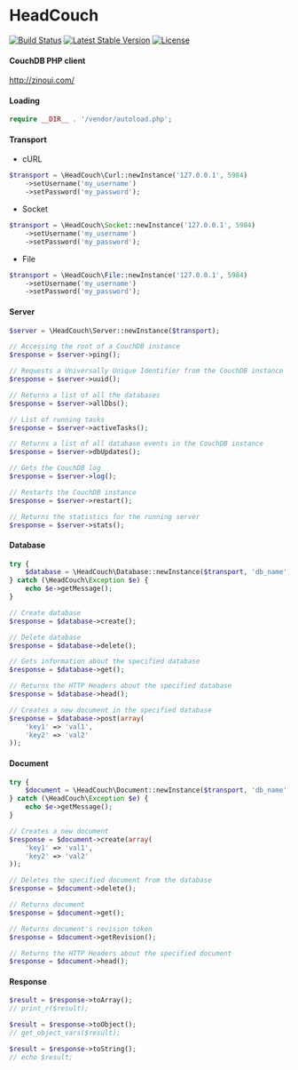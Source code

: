 # HeadCouch
[![Build Status](https://api.travis-ci.org/riverside/HeadCouch.svg)](https://travis-ci.org/riverside/HeadCouch) [![Latest Stable Version](https://poser.pugx.org/riverside/head-couch/v/stable)](https://packagist.org/packages/riverside/head-couch) [![License](https://poser.pugx.org/riverside/head-couch/license)](https://packagist.org/packages/riverside/head-couch)

#### CouchDB PHP client

http://zinoui.com/
#### Loading
```php
require __DIR__ . '/vendor/autoload.php';
```
#### Transport
- cURL
```php
$transport = \HeadCouch\Curl::newInstance('127.0.0.1', 5984)
	->setUsername('my_username')
	->setPassword('my_password');
```
- Socket
```php
$transport = \HeadCouch\Socket::newInstance('127.0.0.1', 5984)
	->setUsername('my_username')
	->setPassword('my_password');
```
- File
```php
$transport = \HeadCouch\File::newInstance('127.0.0.1', 5984)
	->setUsername('my_username')
	->setPassword('my_password');
```
#### Server
```php
$server = \HeadCouch\Server::newInstance($transport);

// Accessing the root of a CouchDB instance
$response = $server->ping();

// Requests a Universally Unique Identifier from the CouchDB instance
$response = $server->uuid();

// Returns a list of all the databases
$response = $server->allDbs();

// List of running tasks
$response = $server->activeTasks();

// Returns a list of all database events in the CouchDB instance
$response = $server->dbUpdates();

// Gets the CouchDB log
$response = $server->log();

// Restarts the CouchDB instance
$response = $server->restart();

// Returns the statistics for the running server
$response = $server->stats();
```
#### Database
```php
try {
    $database = \HeadCouch\Database::newInstance($transport, 'db_name');
} catch (\HeadCouch\Exception $e) {
    echo $e->getMessage();
}

// Create database
$response = $database->create();

// Delete database
$response = $database->delete();

// Gets information about the specified database
$response = $database->get();

// Returns the HTTP Headers about the specified database
$response = $database->head();

// Creates a new document in the specified database
$response = $database->post(array(
    'key1' => 'val1', 
    'key2' => 'val2'
));
```
#### Document
```php
try {
    $document = \HeadCouch\Document::newInstance($transport, 'db_name', 'doc_name');
} catch (\HeadCouch\Exception $e) {
    echo $e->getMessage();
}

// Creates a new document
$response = $document->create(array(
    'key1' => 'val1', 
    'key2' => 'val2'
));

// Deletes the specified document from the database
$response = $document->delete();

// Returns document
$response = $document->get();

// Returns document's revision token
$response = $document->getRevision();

// Returns the HTTP Headers about the specified document
$response = $document->head();
```
#### Response
```php
$result = $response->toArray();
// print_r($result);

$result = $response->toObject();
// get_object_vars($result);

$result = $response->toString();
// echo $result;
```